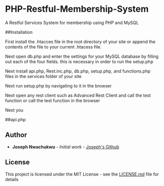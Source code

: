 # PHP-Restful-Membership-System

A Restful Services System for membership using PHP and MySQL


##Installation

First install the .htacces file in the root directory of your site or append the contents of the file to your current .htacess file.

Next open db.php and enter the settings for your MySQL database by filling out each of the four fields. this is necessary in order to run the setup.php

Next install api.php, Rest.inc.php, db.php, setup.php, and functions.php files in the services folder of your site

Next run setup.php by navigating to it in the browser

Next open any rest client such as Advanced Rest Client and call the test function or call the test function in the browser

Next you

##api.php


## Author

* **Joseph Nwachukwu** - *Initial work* - [Joseph's Github](https://github.com/josephnwachukwu)

## License

This project is licensed under the MIT License - see the [LICENSE.md](LICENSE.md) file for details

